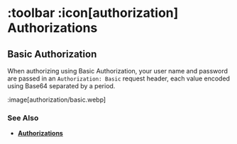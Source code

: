 # :toolbar :icon[authorization] Authorizations

## Basic Authorization

When authorizing using Basic Authorization, your user name and password are passed 
in an `Authorization: Basic` request header, each value encoded using Base64 separated by a period.

:image[authorization/basic.webp]

### See Also

* [**Authorizations**](help:authorizations)

